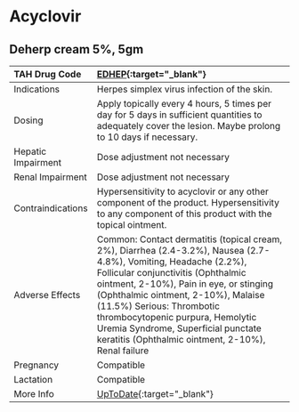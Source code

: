 # Acyclovir

## Deherp cream 5%, 5gm

| TAH Drug Code      | [EDHEP](https://www.tahsda.org.tw/drugs/hissearch.php?drug_code=EDHEP){:target="_blank"}                                                                                                                                                                                                                                                                                                              |
|:-------------------|:------------------------------------------------------------------------------------------------------------------------------------------------------------------------------------------------------------------------------------------------------------------------------------------------------------------------------------------------------------------------------------------------------|
| Indications        | Herpes simplex virus infection of the skin.                                                                                                                                                                                                                                                                                                                                                           |
| Dosing             | Apply topically every 4 hours, 5 times per day for 5 days in sufficient quantities to adequately cover the lesion. Maybe prolong to 10 days if necessary.                                                                                                                                                                                                                                             |
| Hepatic Impairment | Dose adjustment not necessary                                                                                                                                                                                                                                                                                                                                                                         |
| Renal Impairment   | Dose adjustment not necessary                                                                                                                                                                                                                                                                                                                                                                         |
| Contraindications  | Hypersensitivity to acyclovir or any other component of the product. Hypersensitivity to any component of this product with the topical ointment.                                                                                                                                                                                                                                                     |
| Adverse Effects    | Common: Contact dermatitis (topical cream, 2%), Diarrhea (2.4-3.2%), Nausea (2.7-4.8%), Vomiting, Headache (2.2%), Follicular conjunctivitis (Ophthalmic ointment, 2-10%), Pain in eye, or stinging (Ophthalmic ointment, 2-10%), Malaise (11.5%) Serious: Thrombotic thrombocytopenic purpura, Hemolytic Uremia Syndrome, Superficial punctate keratitis (Ophthalmic ointment, 2-10%), Renal failure |
| Pregnancy          | Compatible                                                                                                                                                                                                                                                                                                                                                                                            |
| Lactation          | Compatible                                                                                                                                                                                                                                                                                                                                                                                            |
| More Info          | [UpToDate](https://www.uptodate.com/contents/acyclovir-drug-information){:target="_blank"}                                                                                                                                                                                                                                                                                                            |

